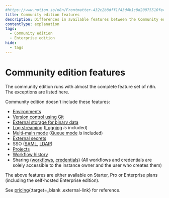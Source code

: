 ```yaml
---
#https://www.notion.so/n8n/Frontmatter-432c2b8dff1f43d4b1c8d20075510fe4
title: Community edition features
description: Differences in available features between the Community edition and other paid plans.
contentType: explanation
tags:
  - Community edition
  - Enterprise edition
hide:
  - tags
---
```


# Community edition features

The community edition runs with almost the complete feature set of n8n. The exceptions are listed here. 

Community edition doesn't include these features:

- [Environments](/source-control-environments/) 
- [Version control using Git](/source-control-environments/) 
- [External storage for binary data](/hosting/scaling/external-storage/) 
- [Log streaming](/log-streaming/) ([Logging](/hosting/logging-monitoring/logging/) _is_ included) 
- [Multi-main mode](/hosting/scaling/queue-mode/#multi-main-setup) ([Queue mode](/hosting/scaling/queue-mode/) _is_ included) 
- [External secrets](/external-secrets/) 
- SSO ([SAML](/hosting/securing/set-up-sso/), [LDAP](/user-management/ldap/)) 
- [Projects](/user-management/rbac/projects/) 
- [Workflow history](/workflows/history/) 
- Sharing ([workflows](/workflows/sharing/), [credentials](/credentials/credential-sharing/)) (All workflows and credentials are solely accessible to the instance owner and the user who creates them) 

The above features are either available on Starter, Pro or Enterprise plans (including the self-hosted Enterprise edition). 

See [pricing](https://n8n.io/pricing/){:target=_blank .external-link} for reference. 
